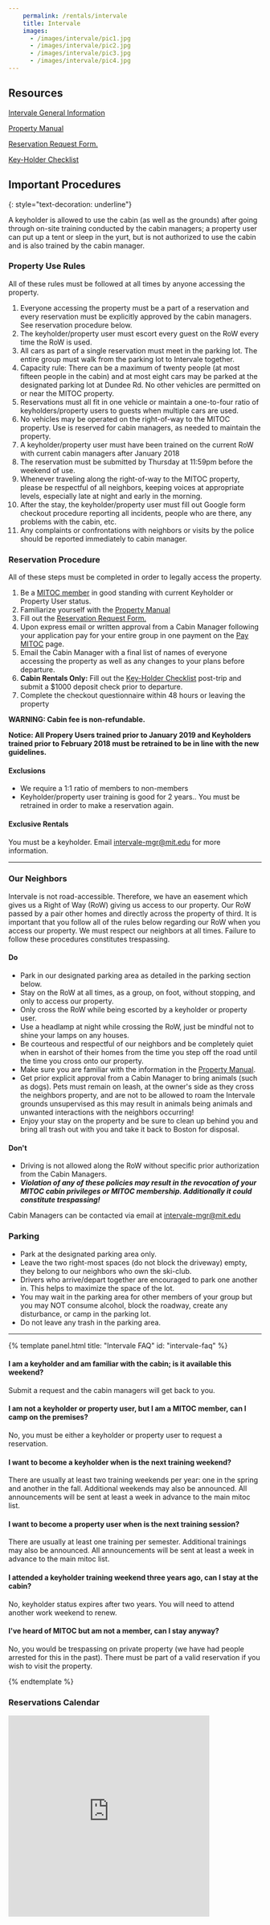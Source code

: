 ```yaml
---
    permalink: /rentals/intervale
    title: Intervale
    images:
      - /images/intervale/pic1.jpg
      - /images/intervale/pic2.jpg
      - /images/intervale/pic3.jpg
      - /images/intervale/pic4.jpg
---
```


## Resources

[Intervale General Information](http://mitoc.mit.edu/#intervale-general)

[Property Manual](http://mitoc.mit.edu/#intervale-manual)

[Reservation Request Form.](https://goo.gl/forms/mw87HujKgeDa6IHF3)

[Key-Holder Checklist](https://docs.google.com/document/d/1olLBxupFCJXJ_ZkZcpHBeqHmB6bK_mYhD0MV_qtUlLk/edit?usp=sharing)

## Important Procedures
{: style="text-decoration: underline"}


A keyholder is allowed to use the cabin (as well as the grounds) after going through on-site training conducted by the cabin managers; a property user can put up a tent or sleep in the yurt, but is not authorized to use the cabin and is also trained by the cabin manager.

### Property Use Rules

All of these rules must be followed at all times by anyone accessing the property.

1.  Everyone accessing the property must be a part of a reservation and every reservation must be explicitly approved by the cabin managers. See reservation procedure below.
2.  The keyholder/property user must escort every guest on the RoW every time the RoW is used.
3.  All cars as part of a single reservation must meet in the parking lot. The entire group must walk from the parking lot to Intervale together.
4.  Capacity rule: There can be a maximum of twenty people (at most fifteen people in the cabin) and at most eight cars may be parked at the designated parking lot at Dundee Rd. No other vehicles are permitted on or near the MITOC property.
5.  Reservations must all fit in one vehicle or maintain a one-to-four ratio of keyholders/property users to guests when multiple cars are used.
6.  No vehicles may be operated on the right-of-way to the MITOC property. Use is reserved for cabin managers, as needed to maintain the property.
7.  A keyholder/property user must have been trained on the current RoW with current cabin managers after January 2018
8.  The reservation must be submitted by Thursday at 11:59pm before the weekend of use.
9.  Whenever traveling along the right-of-way to the MITOC property, please be respectful of all neighbors, keeping voices at appropriate levels, especially late at night and early in the morning.
10.  After the stay, the keyholder/property user must fill out Google form checkout procedure reporting all incidents, people who are there, any problems with the cabin, etc.
11.  Any complaints or confrontations with neighbors or visits by the police should be reported immediately to cabin manager.

### Reservation Procedure

All of these steps must be completed in order to legally access the property.

1.  Be a [MITOC member](http://mitoc.mit.edu/#join) in good standing with current Keyholder or Property User status.
2.  Familiarize yourself with the [Property Manual](http://mitoc.mit.edu/#intervale-manual)
3.  Fill out the [Reservation Request Form.](https://goo.gl/forms/mw87HujKgeDa6IHF3)
4.  Upon express email or written approval from a Cabin Manager following your application pay for your entire group in one payment on the [Pay MITOC](http://mitoc.mit.edu/#pay) page.
5.  Email the Cabin Manager with a final list of names of everyone accessing the property as well as any changes to your plans before departure.
6.  **Cabin Rentals Only:** Fill out the [Key-Holder Checklist](https://docs.google.com/document/d/1olLBxupFCJXJ_ZkZcpHBeqHmB6bK_mYhD0MV_qtUlLk/edit?usp=sharing) post-trip and submit a $1000 deposit check prior to departure.
7.  Complete the checkout questionnaire within 48 hours or leaving the property

**WARNING: Cabin fee is non-refundable.**

**Notice: All Propery Users trained prior to January 2019 and Keyholders trained prior to February 2018 must be retrained to be in line with the new guidelines.**

#### Exclusions

*   We require a 1:1 ratio of members to non-members
*   Keyholder/property user training is good for 2 years.. You must be retrained in order to make a reservation again.

#### Exclusive Rentals

You must be a keyholder. Email [intervale-mgr@mit.edu](mailto:intervale-mgr@mit.edu) for more information.

* * *

### Our Neighbors

Intervale is not road-accessible. Therefore, we have an easement which gives us a Right of Way (RoW) giving us access to our property. Our RoW passed by a pair other homes and directly across the property of third. It is important that you follow all of the rules below regarding our RoW when you access our property. We must respect our neighbors at all times. Failure to follow these procedures constitutes trespassing.

#### Do

*   Park in our designated parking area as detailed in the parking section below.
*   Stay on the RoW at all times, as a group, on foot, without stopping, and only to access our property.
*   Only cross the RoW while being escorted by a keyholder or property user.
*   Use a headlamp at night while crossing the RoW, just be mindful not to shine your lamps on any houses.
*   Be courteous and respectful of our neighbors and be completely quiet when in earshot of their homes from the time you step off the road until the time you cross onto our property.
*   Make sure you are familiar with the information in the [Property Manual](http://mitoc.mit.edu/#intervale-manual).
*   Get prior explicit approval from a Cabin Manager to bring animals (such as dogs). Pets must remain on leash, at the owner's side as they cross the neighbors property, and are not to be allowed to roam the Intervale grounds unsupervised as this may result in animals being animals and unwanted interactions with the neighbors occurring!
*   Enjoy your stay on the property and be sure to clean up behind you and bring all trash out with you and take it back to Boston for disposal.

#### Don't

*   Driving is not allowed along the RoW without specific prior authorization from the Cabin Managers.
*   **_Violation of any of these policies may result in the revocation of your MITOC cabin privileges or MITOC membership. Additionally it could constitute trespassing!_**

Cabin Managers can be contacted via email at [intervale-mgr@mit.edu](mailto:intervale-mgr@mit.edu)

### Parking

*   Park at the designated parking area only.
*   Leave the two right-most spaces (do not block the driveway) empty, they belong to our neighbors who own the ski-club.
*   Drivers who arrive/depart together are encouraged to park one another in. This helps to maximize the space of the lot.
*   You may wait in the parking area for other members of your group but you may NOT consume alcohol, block the roadway, create any disturbance, or camp in the parking lot.
*   Do not leave any trash in the parking area.

* * *

{% template panel.html title: "Intervale FAQ" id: "intervale-faq" %}

  #### I am a keyholder and am familiar with the cabin; is it available this weekend?

  Submit a request and the cabin managers will get back to you.

  #### I am not a keyholder or property user, but I am a MITOC member, can I camp on the premises?

  No, you must be either a keyholder or property user to request a reservation.

  #### I want to become a keyholder when is the next training weekend?

  There are usually at least two training weekends per year: one in the spring and another in the fall. Additional weekends may also be announced. All announcements will be sent at least a week in advance to the main mitoc list.

  #### I want to become a property user when is the next training session?

  There are usually at least one training per semester. Additional trainings may also be announced. All announcements will be sent at least a week in advance to the main mitoc list.

  #### I attended a keyholder training weekend three years ago, can I stay at the cabin?

  No, keyholder status expires after two years. You will need to attend another work weekend to renew.

  #### I've heard of MITOC but am not a member, can I stay anyway?

  No, you would be trespassing on private property (we have had people arrested for this in the past). There must be part of a valid reservation if you wish to visit the property.

{% endtemplate %}

### Reservations Calendar

<div class="row">
    <div class="col-md-4">
      <div class="embed-responsive embed-responsive-square">
        <iframe src="https://calendar.google.com/calendar/embed?showTitle=0&amp;showNav=0&amp;showPrint=0&amp;showCalendars=0&amp;mode=AGENDA&amp;height=400&amp;wkst=1&amp;bgcolor=%23FFFFFF&amp;src=03qna0288hjuolh6tnb0cjifpo%40group.calendar.google.com&amp;color=%23AB8B00&amp;ctz=America%2FNew_York" style="border-width:0" width="400" height="400" frameborder="0" scrolling="no"></iframe>
      </div>
    </div>
</div>
